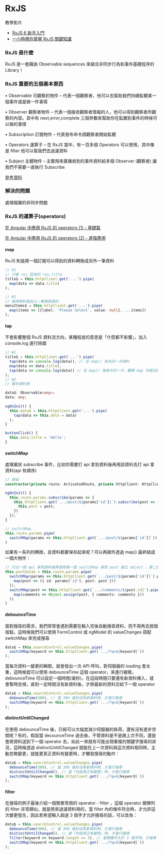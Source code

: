 # RxJS

教學影片

- [RxJS 6 新手入門](https://www.youtube.com/watch?v=BA1vSZwzkK8)
- [一小時帶你掌握 RxJS 關鍵知識](https://www.youtube.com/watch?v=uEL0Fl-uWpc)

### RxJS 是什麼

RxJS 是一套藉由 Observable sequences 來組合非同步行為和事件基礎程序的 Library！

### RxJS 重要的五個基本東西

• Observable 可觀察的物件 – 代表一個觀察者，他可以去幫助我們持續監聽某一個事件或是做一件事情

• Observer 觀察者物件 – 代表一個接收觀察者情報的人，他可以得到觀察者所觀察的內容。其中有 next,error,complete 三個參數來幫助你在監聽到事件的時候可以做的事情

• Subscription 訂閱物件 – 代表發布命令請觀察者開始監聽

• Operators 運算子 – 在 RxJS 當中，有一百多個 Operators 可以使用，其中像是 filter 他可以幫我們去過濾資料

• Subject 主體物件 – 主要用來廣播收到的事件資料給多個 Observer (觀察者) 讓我們不需要一直執行 Subscribe

[參考資料](https://dotblogs.com.tw/leo_codespace/2017/05/12/133807)

### 解決的問題

處理複雜的非同步問題

### RxJS 的運算子(operators)

[在 Angular 中應用 RxJS 的 operators (1) - 基礎篇](https://fullstackladder.dev/blog/2018/11/13/mastering-angular-29-angular-with-rxjs-basic/)

[在 Angular 中應用 RxJS 的 operators (2) - 進階應用](https://fullstackladder.dev/blog/2018/11/14/mastering-angular-30-angular-with-rxjs-advanced/)


#### map

RxJS 則是將一個訂閱可以得到的資料轉換成另外一筆資料
```ts
// #1
// 只拿 res 回來的 res.title
title$ = this.httpClient.get('...').pipe(
  map(data => data.title)
);

// #2
// 取得資料後加入一筆預設資料
menuItems$ = this.httpClient.get('...').pipe(
  map(items => [{label: 'Please Select', value: null}, ...items])
);
```


#### tap

不會影響整個 RxJS 資料流方向，某種程度的意思是「什麼都不影響」，加入 console.log 進行除錯

```ts
// #1
title$ = this.httpClient.get('...').pipe(
  tap(data => console.log(data)), // 在 map() 前先印一次資料
  map(data => data.title),
  tap(data => console.log(data)) // 在 map() 後再次印一次，觀察 map 內程式的結果
);
// #2
// 暫存資料用

data$: Observable<any>;
data: any;
  
ngOnInit() {
  this.data$ = this.httpClient.get('...').pipe(
    tap(data => this.data = data)
  );
}

buttonClick() {
  this.data.title = 'Hello';
}
```

#### switchMap

處理巢狀 subscribe 事件，比如你需要打 api 拿到資料後再用該資料去打 api 拿資料(api 有順序)

```ts
// 原始
constructor(private route: ActivatedRoute, private httpClient: HttpClient) { }

ngOnInit() {
  this.route.params.subscribe(params => {
    this.httpClient.get(`.../post/${params['id']}`).subscribe(post => {
      this.post = post;
    })
  });
}

// switchMap
this.route.params.pipe(
  switchMap(params => this.httpClient.get(`.../post/${params['id']}`))
)

```

如果有一系列的轉換，且資料都要保存起來呢？可以再額外透過 map() 最終組成一個大物件：

```ts
// 打出一個 api 拿到資料後再使用第一個 switchMap 拿到 post 建立 object ，第二個拿到 comments 塞入 object 裡
this.postData$ = this.route.params.pipe(
  switchMap(params => this.httpClient.get(`.../post/${params['id']}`).pipe(
    map(post => ({ id: params['id'], post: post }))
  )),
  switchMap(post => this.httpClient.get(`.../comments/${post.id}`).pipe(
    map(comments => Object.assign(post, { comments: comments }))
  ))
)
```

#### debounceTime

面對搜尋的需求，我們常常會遇到需要在輸入完後自動搜尋資料，而不用再去按個按鈕，這時候我們可以使用 FormControl 或 ngModel 的 valueChanges 搭配 switchMap 來完成搜尋

```ts
data$ = this.searchControl.valueChanges.pipe(
  switchMap(keyword => this.httpClient.get(`.../?q=${keyword}`))
);
```

當每次資料一變更的瞬間，就會發出一次 API 呼叫，對伺服器的 loading 會太重，這時候就可以使用 debounceTime 這個 operator，來進行緩衝，debounceTime 可以設定一個時間(毫秒)，在這段時間只要還有新資料傳入，就會暫時忽視，直到一定時間沒有新資料後，才將最新的資料交給下一個 operator

```ts
data$ = this.searchControl.valueChanges.pipe(
  debounceTime(300), // 當 300 毫秒沒有新資料時，才進行搜尋
  switchMap(keyword => this.httpClient.get(`.../?q=${keyword}`))
);
```

#### distinctUntilChanged

在使用 debounceTime 後，已經可以大幅度減少伺服器的負荷，還有沒有進步空間呢？有的，假設當 decounceTime 過去後，不管資料是不是跟上次不同，還是會將資料送到下一個 operator 去，如此一來就有可能出現重複的關鍵字搜尋的狀況，這時候透過 distinctUntilChanged 就能在上一次資料與這次資料相同時，主動忽略變更，就能更真正資料有變更時，才觸發搜尋的動作：

```ts
data$ = this.searchControl.valueChanges.pipe(
  debounceTime(300), // 當 300 毫秒沒有新資料時，才進行搜尋
  distinctUntilChanged(), // 當「內容真正有變更」時，才進行搜尋
  switchMap(keyword => this.httpClient.get(`.../?q=${keyword}`))
);
```

#### filter

在搜尋的例子最後介紹一個簡單常用的 operator - filter ，這個 operator 跟陣列的 filter 非常類似，就是用來過濾資料用的，當 filter 內的條件符合時，才允許這次變更發生，因此若希望輸入超過 3 個字才允許搜尋的話，可以改為：

```ts
data$ = this.searchControl.valueChanges.pipe(
  debounceTime(300), // 當 300 毫秒沒有新資料時，才進行搜尋
  distinctUntilChanged(), // 當「內容真正有變更」時，才進行搜尋
  filter(keyword => keyword.length >= 3), // 當關鍵字大於 3 個字時，才搜尋
  switchMap(keyword => this.httpClient.get(`.../?q=${keyword}`))
);
```
